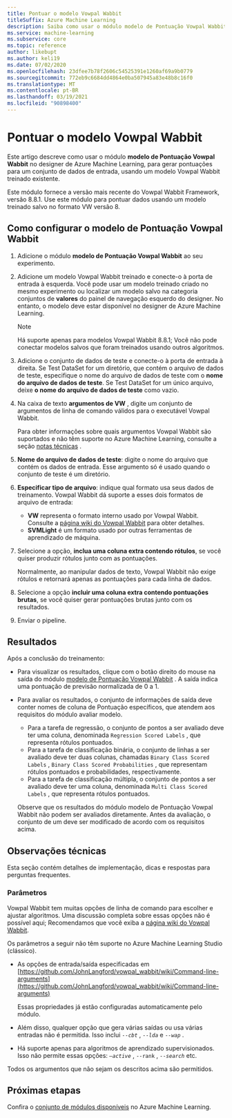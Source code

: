 ```yaml
---
title: Pontuar o modelo Vowpal Wabbit
titleSuffix: Azure Machine Learning
description: Saiba como usar o módulo modelo de Pontuação Vowpal Wabbit para gerar pontuações para um conjunto de dados de entrada, usando um modelo Vowpal Wabbit treinado existente.
ms.service: machine-learning
ms.subservice: core
ms.topic: reference
author: likebupt
ms.author: keli19
ms.date: 07/02/2020
ms.openlocfilehash: 23dfee7b78f2606c54525391e1260af69a9b0779
ms.sourcegitcommit: 772eb9c6684dd4864e0ba507945a83e48b8c16f0
ms.translationtype: MT
ms.contentlocale: pt-BR
ms.lasthandoff: 03/19/2021
ms.locfileid: "90898400"
---
```

# <a name="score-vowpal-wabbit-model"></a>Pontuar o modelo Vowpal Wabbit
Este artigo descreve como usar o módulo **modelo de Pontuação Vowpal Wabbit** no designer de Azure Machine Learning, para gerar pontuações para um conjunto de dados de entrada, usando um modelo Vowpal Wabbit treinado existente.  

Este módulo fornece a versão mais recente do Vowpal Wabbit Framework, versão 8.8.1. Use este módulo para pontuar dados usando um modelo treinado salvo no formato VW versão 8.  

## <a name="how-to-configure-score-vowpal-wabbit-model"></a>Como configurar o modelo de Pontuação Vowpal Wabbit

1.  Adicione o módulo **modelo de Pontuação Vowpal Wabbit** ao seu experimento.  
  
2.  Adicione um modelo Vowpal Wabbit treinado e conecte-o à porta de entrada à esquerda. Você pode usar um modelo treinado criado no mesmo experimento ou localizar um modelo salvo na categoria conjuntos de **valores** do painel de navegação esquerdo do designer. No entanto, o modelo deve estar disponível no designer de Azure Machine Learning.  
  
    > [!NOTE]
    > Há suporte apenas para modelos Vowpal Wabbit 8.8.1; Você não pode conectar modelos salvos que foram treinados usando outros algoritmos.
  
3.  Adicione o conjunto de dados de teste e conecte-o à porta de entrada à direita. Se Test DataSet for um diretório, que contém o arquivo de dados de teste, especifique o nome do arquivo de dados de teste com o **nome do arquivo de dados de teste**. Se Test DataSet for um único arquivo, deixe **o nome do arquivo de dados de teste** como vazio.

4. Na caixa de texto **argumentos de VW** , digite um conjunto de argumentos de linha de comando válidos para o executável Vowpal Wabbit.  

    Para obter informações sobre quais argumentos Vowpal Wabbit são suportados e não têm suporte no Azure Machine Learning, consulte a seção [notas técnicas](#technical-notes) .  

5.  **Nome do arquivo de dados de teste**: digite o nome do arquivo que contém os dados de entrada. Esse argumento só é usado quando o conjunto de teste é um diretório.

6. **Especificar tipo de arquivo**: indique qual formato usa seus dados de treinamento. Vowpal Wabbit dá suporte a esses dois formatos de arquivo de entrada:  

   - **VW** representa o formato interno usado por Vowpal Wabbit. Consulte a [página wiki do Vowpal Wabbit](https://github.com/JohnLangford/vowpal_wabbit/wiki/Input-format) para obter detalhes. 
   - **SVMLight** é um formato usado por outras ferramentas de aprendizado de máquina. 

7. Selecione a opção, **inclua uma coluna extra contendo rótulos**, se você quiser produzir rótulos junto com as pontuações.  

   Normalmente, ao manipular dados de texto, Vowpal Wabbit não exige rótulos e retornará apenas as pontuações para cada linha de dados.  

8. Selecione a opção **incluir uma coluna extra contendo pontuações brutas**, se você quiser gerar pontuações brutas junto com os resultados.  

9. Enviar o pipeline.

## <a name="results"></a>Resultados

Após a conclusão do treinamento:

+ Para visualizar os resultados, clique com o botão direito do mouse na saída do módulo [modelo de Pontuação Vowpal Wabbit](score-vowpal-wabbit-model.md) . A saída indica uma pontuação de previsão normalizada de 0 a 1. 

+ Para avaliar os resultados, o conjunto de informações de saída deve conter nomes de coluna de Pontuação específicos, que atendem aos requisitos do módulo avaliar modelo.

  + Para a tarefa de regressão, o conjunto de pontos a ser avaliado deve ter uma coluna, denominada `Regression Scored Labels` , que representa rótulos pontuados.
  + Para a tarefa de classificação binária, o conjunto de linhas a ser avaliado deve ter duas colunas, chamadas `Binary Class Scored Labels` , `Binary Class Scored Probabilities` , que representam rótulos pontuados e probabilidades, respectivamente.
  + Para a tarefa de classificação múltipla, o conjunto de pontos a ser avaliado deve ter uma coluna, denominada `Multi Class Scored Labels` , que representa rótulos pontuados.

  Observe que os resultados do módulo modelo de Pontuação Vowpal Wabbit não podem ser avaliados diretamente. Antes da avaliação, o conjunto de um deve ser modificado de acordo com os requisitos acima.

##  <a name="technical-notes"></a>Observações técnicas

Esta seção contém detalhes de implementação, dicas e respostas para perguntas frequentes.

### <a name="parameters"></a>Parâmetros

Vowpal Wabbit tem muitas opções de linha de comando para escolher e ajustar algoritmos. Uma discussão completa sobre essas opções não é possível aqui; Recomendamos que você exiba a [página wiki do Vowpal Wabbit](https://github.com/JohnLangford/vowpal_wabbit/wiki/Command-line-arguments).  

Os parâmetros a seguir não têm suporte no Azure Machine Learning Studio (clássico).  

-   As opções de entrada/saída especificadas em [https://github.com/JohnLangford/vowpal_wabbit/wiki/Command-line-arguments](https://github.com/JohnLangford/vowpal_wabbit/wiki/Command-line-arguments)  
  
     Essas propriedades já estão configuradas automaticamente pelo módulo.  
  
-   Além disso, qualquer opção que gera várias saídas ou usa várias entradas não é permitida. Isso inclui *`--cbt`* , *`--lda`* e *`--wap`* .  
  
-   Há suporte apenas para algoritmos de aprendizado supervisionados. Isso não permite essas opções: *`–active`* , `--rank` , *`--search`* etc.  

Todos os argumentos que não sejam os descritos acima são permitidos.

## <a name="next-steps"></a>Próximas etapas

Confira o [conjunto de módulos disponíveis](module-reference.md) no Azure Machine Learning. 